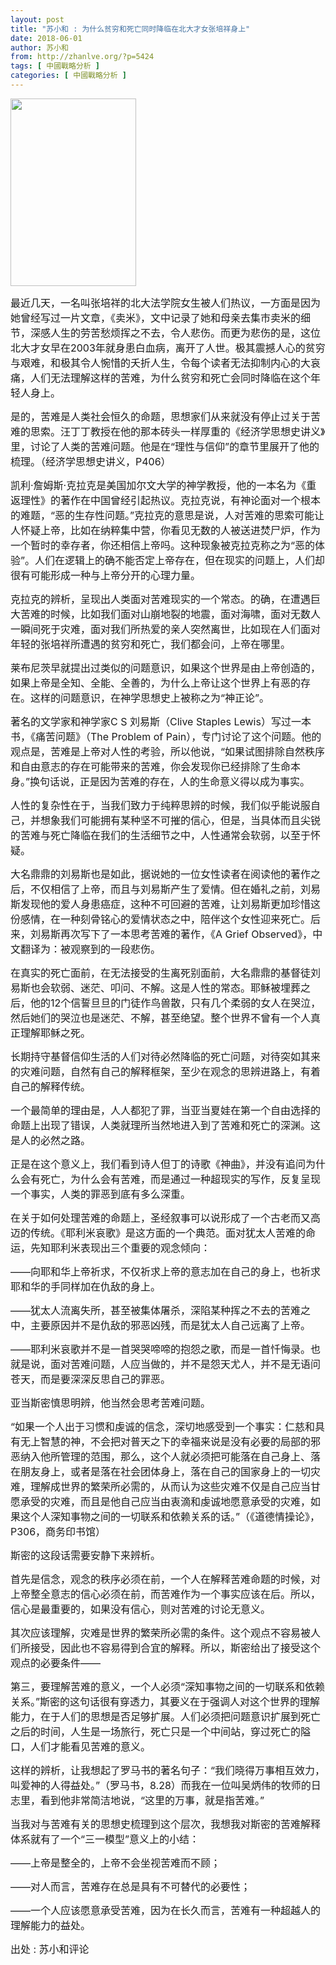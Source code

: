 ```yaml
---
layout: post
title: "苏小和 : 为什么贫穷和死亡同时降临在北大才女张培祥身上"
date: 2018-06-01
author: 苏小和
from: http://zhanlve.org/?p=5424
tags: [ 中國戰略分析 ]
categories: [ 中國戰略分析 ]
---
```


<div id="entry">
 <div class="at-above-post addthis_tool" data-url="http://zhanlve.org/?p=5424">
 </div>
 <p class="bizsvr_0">
  <span style="font-size: 12pt;">
   <img class="aligncenter wp-image-5425 size-medium" height="300" sizes="(max-width: 201px) 100vw, 201px" src="http://zhanlve.org/wp-content/uploads/2018/06/6a63f6246b600c33fb0c27531b4c510fd9f9a130-201x300.jpg" srcset="http://zhanlve.org/wp-content/uploads/2018/06/6a63f6246b600c33fb0c27531b4c510fd9f9a130-201x300.jpg 201w, http://zhanlve.org/wp-content/uploads/2018/06/6a63f6246b600c33fb0c27531b4c510fd9f9a130.jpg 300w" width="201"/>
  </span>
 </p>
 <p class="bizsvr_0">
  <p class="bizsvr_0">
   <p class="bizsvr_0">
    <span style="font-size: 12pt;">
     最近几天，一名叫张培祥的北大法学院女生被人们热议，一方面是因为她曾经写过一片文章，《卖米》，文中记录了她和母亲去集市卖米的细节，深感人生的劳苦愁烦挥之不去，令人悲伤。而更为悲伤的是，这位北大才女早在2003年就身患白血病，离开了人世。极其震撼人心的贫穷与艰难，和极其令人惋惜的夭折人生，令每个读者无法抑制内心的大哀痛，人们无法理解这样的苦难，为什么贫穷和死亡会同时降临在这个年轻人身上。
    </span>
   </p>
   <p class="bizsvr_0">
    <p class="bizsvr_0">
     <span style="font-size: 12pt;">
      是的，苦难是人类社会恒久的命题，思想家们从来就没有停止过关于苦难的思索。汪丁丁教授在他的那本砖头一样厚重的《经济学思想史讲义》里，讨论了人类的苦难问题。他是在“理性与信仰”的章节里展开了他的梳理。（经济学思想史讲义，P406）
     </span>
    </p>
    <p class="bizsvr_0">
     <span style="font-size: 12pt;">
     </span>
    </p>
    <p class="bizsvr_0">
     <p class="bizsvr_0">
      <span style="font-size: 12pt;">
       凯利·詹姆斯·克拉克是美国加尔文大学的神学教授，他的一本名为《重返理性》的著作在中国曾经引起热议。克拉克说，有神论面对一个根本的难题，“恶的生存性问题。”克拉克的意思是说，人对苦难的思索可能让人怀疑上帝，比如在纳粹集中营，你看见无数的人被送进焚尸炉，作为一个暂时的幸存者，你还相信上帝吗。这种现象被克拉克称之为“恶的体验”。人们在逻辑上的确不能否定上帝存在，但在现实的问题上，人们却很有可能形成一种与上帝分开的心理力量。
      </span>
     </p>
     <p class="bizsvr_0">
      <span style="font-size: 12pt;">
      </span>
     </p>
     <p class="bizsvr_0">
      <span style="font-size: 12pt;">
       克拉克的辨析，呈现出人类面对苦难现实的一个常态。的确，在遭遇巨大苦难的时候，比如我们面对山崩地裂的地震，面对海啸，面对无数人一瞬间死于灾难，面对我们所热爱的亲人突然离世，比如现在人们面对年轻的张培祥所遭遇的贫穷和死亡，我们都会问，上帝在哪里。
      </span>
     </p>
     <p class="bizsvr_0">
      <span style="font-size: 12pt;">
      </span>
     </p>
     <p class="bizsvr_0">
      <span style="font-size: 12pt;">
       莱布尼茨早就提出过类似的问题意识，如果这个世界是由上帝创造的，如果上帝是全知、全能、全善的，为什么上帝让这个世界上有恶的存在。这样的问题意识，在神学思想史上被称之为“神正论”。
      </span>
     </p>
     <p class="bizsvr_0">
      <span style="font-size: 12pt;">
      </span>
     </p>
     <p class="bizsvr_0">
      <span style="font-size: 12pt;">
       著名的文学家和神学家C S 刘易斯（Clive Staples Lewis）写过一本书，《痛苦问题》（The Problem of Pain），专门讨论了这个问题。他的观点是，苦难是上帝对人性的考验，所以他说，“如果试图排除自然秩序和自由意志的存在可能带来的苦难，你会发现你已经排除了生命本身。”换句话说，正是因为苦难的存在，人的生命意义得以成为事实。
      </span>
     </p>
     <p class="bizsvr_0">
      <span style="font-size: 12pt;">
      </span>
     </p>
     <p class="bizsvr_0">
      <span style="font-size: 12pt;">
       人性的复杂性在于，当我们致力于纯粹思辨的时候，我们似乎能说服自己，并想象我们可能拥有某种坚不可摧的信心，但是，当具体而且尖锐的苦难与死亡降临在我们的生活细节之中，人性通常会软弱，以至于怀疑。
      </span>
     </p>
     <p class="bizsvr_0">
      <p class="bizsvr_0">
       <span style="font-size: 12pt;">
        大名鼎鼎的刘易斯也是如此，据说她的一位女性读者在阅读他的著作之后，不仅相信了上帝，而且与刘易斯产生了爱情。但在婚礼之前，刘易斯发现他的爱人身患癌症，这种不可回避的苦难，让刘易斯更加珍惜这份感情，在一种刻骨铭心的爱情状态之中，陪伴这个女性迎来死亡。后来，刘易斯再次写下了一本思考苦难的著作，《A Grief Observed》，中文翻译为：被观察到的一段悲伤。
       </span>
      </p>
      <p class="bizsvr_0">
       <span style="font-size: 12pt;">
       </span>
      </p>
      <p class="bizsvr_0">
       <span style="font-size: 12pt;">
        在真实的死亡面前，在无法接受的生离死别面前，大名鼎鼎的基督徒刘易斯也会软弱、迷茫、叩问、不解。这是人性的常态。耶稣被埋葬之后，他的12个信誓旦旦的门徒作鸟兽散，只有几个柔弱的女人在哭泣，然后她们的哭泣也是迷茫、不解，甚至绝望。整个世界不曾有一个人真正理解耶稣之死。
       </span>
      </p>
      <p class="bizsvr_0">
       <span style="font-size: 12pt;">
       </span>
      </p>
      <p class="bizsvr_0">
       <span style="font-size: 12pt;">
        长期持守基督信仰生活的人们对待必然降临的死亡问题，对待突如其来的灾难问题，自然有自己的解释框架，至少在观念的思辨进路上，有着自己的解释传统。
       </span>
      </p>
      <p class="bizsvr_0">
       <p class="bizsvr_0">
        <span style="font-size: 12pt;">
         一个最简单的理由是，人人都犯了罪，当亚当夏娃在第一个自由选择的命题上出现了错误，人类就理所当然地进入到了苦难和死亡的深渊。这是人的必然之路。
        </span>
       </p>
       <p class="bizsvr_0">
        <p class="bizsvr_0">
         <span style="font-size: 12pt;">
          正是在这个意义上，我们看到诗人但丁的诗歌《神曲》，并没有追问为什么会有死亡，为什么会有苦难，而是通过一种超现实的写作，反复呈现一个事实，人类的罪恶到底有多么深重。
         </span>
        </p>
        <p class="bizsvr_0">
         <span style="font-size: 12pt;">
         </span>
        </p>
        <p class="bizsvr_0">
         <span style="font-size: 12pt;">
          在关于如何处理苦难的命题上，圣经叙事可以说形成了一个古老而又高迈的传统。《耶利米哀歌》是这方面的一个典范。面对犹太人苦难的命运，先知耶利米表现出三个重要的观念倾向：
         </span>
        </p>
        <p class="bizsvr_0">
         <span style="font-size: 12pt;">
         </span>
        </p>
        <p class="bizsvr_0">
         <span style="font-size: 12pt;">
          ——向耶和华上帝祈求，不仅祈求上帝的意志加在自己的身上，也祈求耶和华的手同样加在仇敌的身上。
         </span>
        </p>
        <p class="bizsvr_0">
         <span style="font-size: 12pt;">
         </span>
        </p>
        <p class="bizsvr_0">
         <span style="font-size: 12pt;">
          ——犹太人流离失所，甚至被集体屠杀，深陷某种挥之不去的苦难之中，主要原因并不是仇敌的邪恶凶残，而是犹太人自己远离了上帝。
         </span>
        </p>
        <p class="bizsvr_0">
         <span style="font-size: 12pt;">
         </span>
        </p>
        <p class="bizsvr_0">
         <span style="font-size: 12pt;">
          ——耶利米哀歌并不是一首哭哭啼啼的抱怨之歌，而是一首忏悔录。也就是说，面对苦难问题，人应当做的，并不是怨天尤人，并不是无语问苍天，而是要深深反思自己的罪恶。
         </span>
        </p>
        <p class="bizsvr_0">
         <span style="font-size: 12pt;">
         </span>
        </p>
        <p class="bizsvr_0">
         <span style="font-size: 12pt;">
          亚当斯密慎思明辨，他当然会思考苦难问题。
         </span>
        </p>
        <p class="bizsvr_0">
         <span style="font-size: 12pt;">
         </span>
        </p>
        <p class="bizsvr_0">
         <span style="font-size: 12pt;">
          “如果一个人出于习惯和虔诚的信念，深切地感受到一个事实：仁慈和具有无上智慧的神，不会把对普天之下的幸福来说是没有必要的局部的邪恶纳入他所管理的范围，那么，这个人就必须把可能落在自己身上、落在朋友身上，或者是落在社会团体身上，落在自己的国家身上的一切灾难，理解成世界的繁荣所必需的，从而认为这些灾难不仅是自己应当甘愿承受的灾难，而且是他自己应当由衷滴和虔诚地愿意承受的灾难，如果这个人深知事物之间的一切联系和依赖关系的话。”（《道德情操论》，P306，商务印书馆）
         </span>
        </p>
        <p class="bizsvr_0">
         <span style="font-size: 12pt;">
         </span>
        </p>
        <p class="bizsvr_0">
         <span style="font-size: 12pt;">
          斯密的这段话需要安静下来辨析。
         </span>
        </p>
        <p class="bizsvr_0">
         <span style="font-size: 12pt;">
         </span>
        </p>
        <p class="bizsvr_0">
         <span style="font-size: 12pt;">
          首先是信念，观念的秩序必须在前，一个人在解释苦难命题的时候，对上帝整全意志的信心必须在前，而苦难作为一个事实应该在后。所以，信心是最重要的，如果没有信心，则对苦难的讨论无意义。
         </span>
        </p>
        <p class="bizsvr_0">
         <span style="font-size: 12pt;">
         </span>
        </p>
        <p class="bizsvr_0">
         <span style="font-size: 12pt;">
          其次应该理解，灾难是世界的繁荣所必需的条件。这个观点不容易被人们所接受，因此也不容易得到合宜的解释。所以，斯密给出了接受这个观点的必要条件——
         </span>
        </p>
        <p class="bizsvr_0">
         <span style="font-size: 12pt;">
         </span>
        </p>
        <p class="bizsvr_0">
         <span style="font-size: 12pt;">
          第三，要理解苦难的意义，一个人必须“深知事物之间的一切联系和依赖关系。”斯密的这句话很有穿透力，其要义在于强调人对这个世界的理解能力，在于人们的思想是否足够扩展。人们必须把问题意识扩展到死亡之后的时间，人生是一场旅行，死亡只是一个中间站，穿过死亡的隘口，人们才能看见苦难的意义。
         </span>
        </p>
        <p class="bizsvr_0">
         <p class="bizsvr_0">
          <span style="font-size: 12pt;">
           这样的辨析，让我想起了罗马书的著名句子：“我们晓得万事相互效力，叫爱神的人得益处。”（罗马书，8.28）而我在一位叫吴炳伟的牧师的日志里，看到他非常简洁地说，“这里的万事，就是指苦难。”
          </span>
         </p>
         <p class="bizsvr_0">
          <span style="font-size: 12pt;">
          </span>
         </p>
         <p class="bizsvr_0">
          <span style="font-size: 12pt;">
           当我对与苦难有关的思想史梳理到这个层次，我想我对斯密的苦难解释体系就有了一个“三一模型”意义上的小结：
          </span>
         </p>
         <p class="bizsvr_0">
          <span style="font-size: 12pt;">
          </span>
         </p>
         <p class="bizsvr_0">
          <span style="font-size: 12pt;">
           ——上帝是整全的，上帝不会坐视苦难而不顾；
          </span>
         </p>
         <p class="bizsvr_0">
          <span style="font-size: 12pt;">
           ——对人而言，苦难存在总是具有不可替代的必要性；
          </span>
         </p>
         <p class="bizsvr_0">
          <span style="font-size: 12pt;">
           ——一个人应该愿意承受苦难，因为在长久而言，苦难有一种超越人的理解能力的益处。
          </span>
         </p>
         <p class="bizsvr_0">
          <p class="bizsvr_0">
           <span style="font-size: 12pt;">
            出处 : 苏小和评论
           </span>
          </p>
          <p class="bizsvr_0">
           <p class="bizsvr_0">
            <!-- AddThis Advanced Settings above via filter on the_content -->
            <!-- AddThis Advanced Settings below via filter on the_content -->
            <!-- AddThis Advanced Settings generic via filter on the_content -->
            <!-- AddThis Share Buttons above via filter on the_content -->
            <!-- AddThis Share Buttons below via filter on the_content -->
            <div class="at-below-post addthis_tool" data-url="http://zhanlve.org/?p=5424">
            </div>
            <!-- AddThis Share Buttons generic via filter on the_content -->
           </p>
          </p>
         </p>
        </p>
       </p>
      </p>
     </p>
    </p>
   </p>
  </p>
 </p>
</div>

